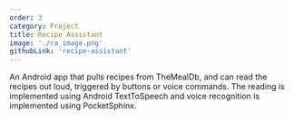 ```yaml
---
order: 3
category: Project
title: Recipe Assistant
image: './ra_image.png'
githubLink: 'recipe-assistant'
---
```


An Android app that pulls recipes from TheMealDb, and can read the recipes out loud, triggered by buttons or voice commands.<!-- end --> The reading is implemented using Android TextToSpeech and voice recognition is implemented using PocketSphinx.
